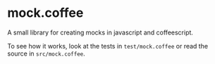 # mock.coffee

A small library for creating mocks in javascript and coffeescript.

To see how it works, look at the tests in `test/mock.coffee` or read the
source in `src/mock.coffee`.

